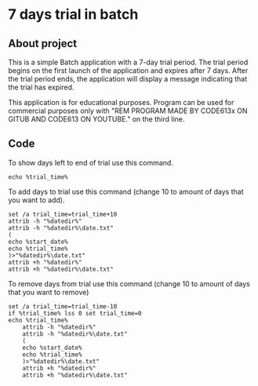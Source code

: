 # 7 days trial in batch
## About project
This is a simple Batch application with a 7-day trial period. The trial period begins on the first launch of the application and expires after 7 days. After the trial period ends, the application will display a message indicating that the trial has expired.

This application is for educational purposes.
Program can be used for commercial purposes only with "REM PROGRAM MADE BY CODE613x ON GITUB AND CODE613 ON YOUTUBE." on the third line.
## Code
To show days left to end of trial use this command.
```batch
echo %trial_time%
```


To add days to trial use this command (change 10 to amount of days that you want to add).
```batch
set /a trial_time=trial_time+10
attrib -h "%datedir%"
attrib -h "%datedir%\date.txt"
(
echo %start_date%
echo %trial_time%
)>"%datedir%\date.txt"
attrib +h "%datedir%"
attrib +h "%datedir%\date.txt"
```
To remove days from trial use this command (change 10 to amount of days that you want to remove)
```batch
set /a trial_time=trial_time-10
if %trial_time% lss 0 set trial_time=0
echo %trial_time%
    attrib -h "%datedir%"
    attrib -h "%datedir%\date.txt"
    (
    echo %start_date%
    echo %trial_time%
    )>"%datedir%\date.txt"
    attrib +h "%datedir%"
    attrib +h "%datedir%\date.txt"
  ```

